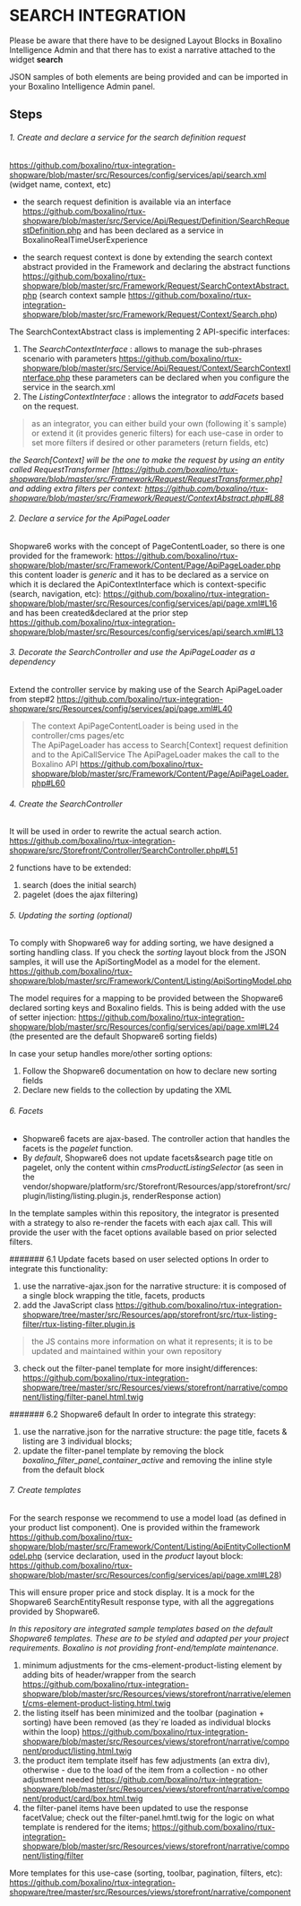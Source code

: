 # SEARCH INTEGRATION

Please be aware that there have to be designed Layout Blocks in Boxalino Intelligence Admin
and that there has to exist a narrative attached to the widget <b>search</b>

JSON samples of both elements are being provided and can be imported in your Boxalino Intelligence Admin panel.

## Steps
 ###### 1. Create and declare a service for the search definition request 
https://github.com/boxalino/rtux-integration-shopware/blob/master/src/Resources/config/services/api/search.xml 
(widget name, context, etc)

* the search request definition is available via an interface 
https://github.com/boxalino/rtux-shopware/blob/master/src/Service/Api/Request/Definition/SearchRequestDefinition.php
and has been declared as a service in BoxalinoRealTimeUserExperience

* the search request context is done by extending the search context abstract provided in the Framework and declaring the abstract functions
https://github.com/boxalino/rtux-shopware/blob/master/src/Framework/Request/SearchContextAbstract.php
(search context sample https://github.com/boxalino/rtux-integration-shopware/blob/master/src/Framework/Request/Context/Search.php)

The SearchContextAbstract class is implementing 2 API-specific interfaces: 
1. The _SearchContextInterface_ : allows to manage the sub-phrases scenario with parameters https://github.com/boxalino/rtux-shopware/blob/master/src/Service/Api/Request/Context/SearchContextInterface.php 
these parameters can be declared when you configure the service in the search.xml
2. The _ListingContextInterface_ : allows the integrator to *addFacets* based on the request. 

> as an integrator, you can either build your own (following it`s sample) 
> or extend it (it provides generic filters) for each use-case in order to set more filters if desired or other parameters (return fields, etc) 

<i>the Search[Context] will be the one to make the request by using an entity called RequestTransformer 
[https://github.com/boxalino/rtux-shopware/blob/master/src/Framework/Request/RequestTransformer.php] 
and adding extra filters per context: 
https://github.com/boxalino/rtux-shopware/blob/master/src/Framework/Request/ContextAbstract.php#L88
</i>

###### 2. Declare a service for the ApiPageLoader

Shopware6 works with the concept of PageContentLoader, so there is one provided for the framework: 
https://github.com/boxalino/rtux-shopware/blob/master/src/Framework/Content/Page/ApiPageLoader.php
this content loader is _generic_ and it has to be declared as a service on which it is declared the ApiContextInterface which is context-specific (search, navigation, etc): 
https://github.com/boxalino/rtux-integration-shopware/blob/master/src/Resources/config/services/api/page.xml#L16 
and has been created&declared at the prior step 
https://github.com/boxalino/rtux-integration-shopware/blob/master/src/Resources/config/services/api/search.xml#L13

###### 3. Decorate the SearchController and use the ApiPageLoader as a dependency

Extend the controller service by making use of the Search ApiPageLoader from step#2
https://github.com/boxalino/rtux-integration-shopware/src/Resources/config/services/api/page.xml#L40

> The context ApiPageContentLoader is being used in the controller/cms pages/etc  
  The ApiPageLoader has access to Search[Context] request definition and to the ApiCallService
> The ApiPageLoader makes the call to the Boxalino API
> https://github.com/boxalino/rtux-shopware/blob/master/src/Framework/Content/Page/ApiPageLoader.php#L60

###### 4. Create the SearchController

It will be used in order to rewrite the actual search action.
https://github.com/boxalino/rtux-integration-shopware/src/Storefront/Controller/SearchController.php#L51

2 functions have to be extended:
1. search (does the initial search)
2. pagelet (does the ajax filtering)

###### 5. Updating the sorting (optional)

To comply with Shopware6 way for adding sorting, we have designed a sorting handling class.
If you check the _sorting_ layout block from the JSON samples, it will use the ApiSortingModel as a model for the element.
https://github.com/boxalino/rtux-shopware/blob/master/src/Framework/Content/Listing/ApiSortingModel.php

The model requires for a mapping to be provided between the Shopware6 declared sorting keys and Boxalino fields.
This is being added with the use of setter injection:
https://github.com/boxalino/rtux-integration-shopware/blob/master/src/Resources/config/services/api/page.xml#L24
(the presented are the default Shopware6 sorting fields)

In case your setup handles more/other sorting options:
1. Follow the Shopware6 documentation on how to declare new sorting fields
2. Declare new fields to the collection by updating the XML

###### 6. Facets

- Shopware6 facets are ajax-based. The controller action that handles the facets is the *pagelet* function.
- By _default_, Shopware6 does not update facets&search page title on pagelet, only the content within *cmsProductListingSelector*
(as seen in the vendor/shopware/platform/src/Storefront/Resources/app/storefront/src/plugin/listing/listing.plugin.js, renderResponse action)

In the template samples within this repository, the integrator is presented with a strategy to also re-render the facets with each ajax call.
This will provide the user with the facet options available based on prior selected filters.

####### 6.1 Update facets based on user selected options
In order to integrate this functionality:
1. use the narrative-ajax.json for the narrative structure: it is composed of a single block wrapping the title, facets, products
2. add the JavaScript class 
https://github.com/boxalino/rtux-integration-shopware/tree/master/src/Resources/app/storefront/src/rtux-listing-filter/rtux-listing-filter.plugin.js
> the JS contains more information on what it represents; it is to be updated and maintained within your own repository
3. check out the filter-panel template for more insight/differences: 
https://github.com/boxalino/rtux-integration-shopware/tree/master/src/Resources/views/storefront/narrative/component/listing/filter-panel.html.twig

####### 6.2 Shopware6 default
In order to integrate this strategy:
1. use the narrative.json for the narrative structure: the page title, facets & listing are 3 individual blocks;
2. update the filter-panel template by removing the block *boxalino_filter_panel_container_active* and removing the inline style from the default block


###### 7. Create templates

For the search response we recommend to use a model load (as defined in your product list component).
One is provided within the framework https://github.com/boxalino/rtux-shopware/blob/master/src/Framework/Content/Listing/ApiEntityCollectionModel.php
(service declaration, used in the _product_ layout block: https://github.com/boxalino/rtux-shopware/blob/master/src/Resources/config/services/api/page.xml#L28)

This will ensure proper price and stock display. 
It is a mock for the Shopware6 SearchEntityResult response type, with all the aggregations provided by Shopware6.

_In this repository are integrated sample templates based on the default Shopware6 templates.
These are to be styled and adapted per your project requirements. Boxalino is not providing front-end/template maintenance._

1. minimum adjustments for the cms-element-product-listing element by adding bits of header/wrapper from the search
https://github.com/boxalino/rtux-integration-shopware/blob/master/src/Resources/views/storefront/narrative/element/cms-element-product-listing.html.twig
2. the listing itself has been minimized and the toolbar (pagination + sorting) have been removed (as they`re loaded as individual blocks within the loop)
https://github.com/boxalino/rtux-integration-shopware/blob/master/src/Resources/views/storefront/narrative/component/product/listing.html.twig
3. the product item template itself has few adjustments (an extra div), otherwise - due to the load of the item from a collection - no other adjustment needed
https://github.com/boxalino/rtux-integration-shopware/blob/master/src/Resources/views/storefront/narrative/component/product/card/box.html.twig
4. the filter-panel items have been updated to use the response facetValue; check out the filter-panel.hmtl.twig for the logic on what template is rendered for the items;
https://github.com/boxalino/rtux-integration-shopware/blob/master/src/Resources/views/storefront/narrative/component/listing/filter

More templates for this use-case (sorting, toolbar, pagination, filters, etc):
https://github.com/boxalino/rtux-integration-shopware/tree/master/src/Resources/views/storefront/narrative/component


